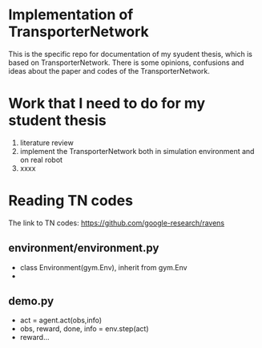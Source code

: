 # Implementation of TransporterNetwork
This is the specific repo for documentation of my syudent thesis, which is based on TransporterNetwork. There is some opinions, confusions and ideas about the paper and codes of the TransporterNetwork.
# Work that I need to do for my student thesis
1. literature review
2. implement the TransporterNetwork both in simulation environment and on real robot
3. xxxx
# Reading TN codes
The link to TN codes: https://github.com/google-research/ravens  
## environment/environment.py  
+ class Environment(gym.Env), inherit from gym.Env  
+ 
## demo.py  
+ act = agent.act(obs,info)  
+ obs, reward, done, info = env.step(act)  
+ reward...  
